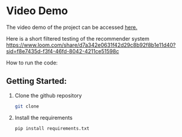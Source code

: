# Video Demo
The video demo of the project can be accessed [here.](https://www.loom.com/share/de186f6027874a4dbbfea15ecc492eb1?sid=c13a06ab-c079-4f3e-baf2-28a3a58e5dc5)

Here is a short filtered testing of the recommender system 
https://www.loom.com/share/d7a342e0631f42d29c8b92f8b1e11d40?sid=f8e7435d-f3f4-46fd-8042-4211ce51598c

How to run the code:
## Getting Started:

1. Clone the github repository
    ```sh
    git clone
    ```
2. Install the requirements
   ```sh
   pip install requirements.txt
   ```
   

   



